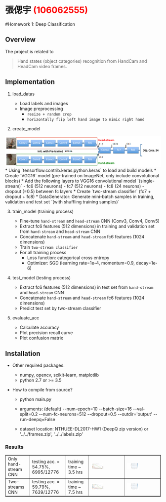 # 張偲宇 <span style="color:red">(106062555)</span>

#Homework 1: Deep Classification

## Overview
The project is related to 
> Hand states (object categories) recognition from HandCam and HeadCam video frames.


## Implementation
1. load_datas
	* Load labels and images
	* Image preprocessing
		- `resize + random crop`
		- `horizontally flip left hand image to mimic right hand`

2. create_model
<img src="two_streams_archi.png"/>
	* Using `tensorflow.contrib.keras.python.keras` to load and build models
	* Create `VGG16` model (pre-trained on ImageNet, only include convolutional blocks)
	* Add the following layers to VGG16 convolutional model `(single-stream)`
		- fc6 (512 neurons)
		- fc7 (512 neurons)
		- fc8 (24 neurons)
		- dropout (=0.5) between fc layers
	* Create `two-stream classifier` (fc7 + dropout + fc8)
	* DataGenerator: Generate mini-batch samples in training, validation and test set `(with shuffling training samples)`

3. train_model (training process)
	* Fine-tune `hand-stream` and `head-stream` CNN (Conv3, Conv4, Conv5)
	* Extract fc6 features (512 dimensions) in training and validation set from `hand-stream` and `head-stream` CNN
	* Concatenate `hand-stream` and `head-stream` fc6 features (1024 dimensions)
	* Train `two-stream classifier`
	* For all training process
		- Loss function: categorical cross entropy
		- Optimizer: SGD (learning rate=1e-4, momentum=0.9, decay=1e-6)

4. test_model (testing process)
	* Extract fc6 features (512 dimensions) in test set from `hand-stream` and `head-stream` CNN
	* Concatenate `hand-stream` and `head-stream` fc6 features (1024 dimensions)
	* Predict test set by two-stream classifier

5. evaluate_acc
	* Calculate accuracy
	* Plot precision recall curve
	* Plot confusion matrix


## Installation
* Other required packages.
	- numpy, opencv, scikit-learn, matplotlib
	- python 2.7 or >= 3.5

* How to compile from source?
	- python main.py
	
	- arguments: (default)
		--num-epoch=10
		--batch-size=16
		--val-split=0.2
		--num-fc-neurons=512
		--dropout=0.5
		--outdir='output'
		--run-deepq=False
	
	- dataset location:
		NTHUEE-DL2017-HW1 (DeepQ zip version)
		or '../../frames.zip', '../../labels.zip'


### Results

<table border=1>
<tr>
<td>
Only hand-stream CNN
</td>
<td>
testing acc. = 54.75%, 6995/12776
</td>
<td>
training time ~ 3.5 hrs
</td>
<td>
<img src="only_hand_prc.png" width="40%"/>
</td>
<td>
<img src="only_hand_cm.png" width="40%"/>
</td>
</tr>
<tr>
<td>
Two-streams CNN
</td>
<td>
testing acc. = 59.79%, 7639/12776
</td>
<td>
training time ~ 7.5 hrs
</td>
<td>
<img src="two_streams_prc.png" width="40%"/>
</td>
<td>
<img src="two_streams_cm.png" width="40%"/>
</td>
</tr>
</table>
